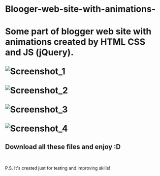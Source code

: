 

# Blooger-web-site-with-animations-
<h1>Some part of blogger web site with animations created by HTML CSS and JS (jQuery).

![Screenshot_1](https://user-images.githubusercontent.com/61557989/77647906-aef4d780-6f80-11ea-835e-3823a2739cad.png)

![Screenshot_2](https://user-images.githubusercontent.com/61557989/77647907-af8d6e00-6f80-11ea-94ed-3471eec2d6ba.png)

![Screenshot_3](https://user-images.githubusercontent.com/61557989/77647902-ac927d80-6f80-11ea-8aa7-cfe2e4b55a49.png)

![Screenshot_4](https://user-images.githubusercontent.com/61557989/77647905-ae5c4100-6f80-11ea-92e6-487a69337e9c.png)




</h1>
<h2>Download all these files and enjoy :D</h2>
<br>
<p>P.S. It's created just for testing and improving skills!<p>



